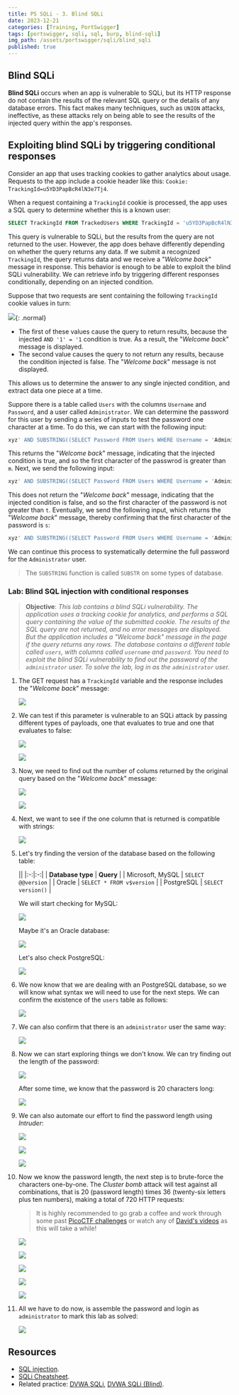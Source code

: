 ```yaml
---
title: PS SQLi - 3. Blind SQLi
date: 2023-12-21
categories: [Training, PortSwigger]
tags: [portswigger, sqli, sql, burp, blind-sqli]
img_path: /assets/portswigger/sqli/blind_sqli
published: true
---
```


## Blind SQLi

**Blind SQLi** occurs when an app is vulnerable to SQLi, but its HTTP response do not contain the results of the relevant SQL query or the details of any database errors. This fact makes many techniques, such as `UNION` attacks, ineffective, as these attacks rely on being able to see the results of the injected query within the app's responses.

## Exploiting blind SQLi by triggering conditional responses

Consider an app that uses tracking cookies to gather analytics about usage. Requests to the app include a cookie header like this: `Cookie: TrackingId=u5YD3PapBcR4lN3e7Tj4`.

When a request containing a `TrackingId` cookie is processed, the app uses a SQL query to determine whether this is a known user:

```sql
SELECT TrackingId FROM TrackedUsers WHERE TrackingId = 'u5YD3PapBcR4lN3e7Tj4'
```

This query is vulnerable to SQLi, but the results from the query are not returned to the user. However, the app does behave differently depending on whether the query returns any data. If we submit a recognized `TrackingId`, the query returns data and we receive a "*Welcome back*" message in response.
This behavior is enough to be able to exploit the blind SQLi vulnerability. We can retrieve info by triggering different responses conditionally, depending on an injected condition.

Suppose that two requests are sent containing the following `TrackingId` cookie values in turn:

![](cookie_values.png){: .normal}

- The first of these values cause the query to return results, because the injected `AND '1' = '1` condition is true. As a result, the "*Welcome back*" message is displayed.
- The second value causes the query to not return any results, because the condition injected is false. The "*Welcome back*" message is not displayed.

This allows us to determine the answer to any single injected condition, and extract data one piece at a time.

Suppore there is a table called `Users` with the columns `Username` and `Password`, and a user called `Administrator`. We can determine the password for this user by sending a series of inputs to test the password one character at a time. To do this, we can start with the following input:

```sql
xyz' AND SUBSTRING((SELECT Password FROM Users WHERE Username = 'Administrator'), 1, 1) > 'm
```

This returns the "*Welcome back*" message, indicating that the injected condition is true, and so the first character of the passwrod is greater than `m`. Next, we send the following input:

```sql
xyz' AND SUBSTRING((SELECT Password FROM Users WHERE Username = 'Administrator'), 1, 1) > 't
```

This does not return the "*Welcome back*" message, indicating that the injected condition is false, and so the first character of the password is not greater than `t`. Eventually, we send the following input, which returns the "*Welcome back*" message, thereby confirming that the first character of the password is `s`:

```sql
xyz' AND SUBSTRING((SELECT Password FROM Users WHERE Username = 'Administrator'), 1, 1) = 's
```

We can continue this process to systematically determine the full password for the `Administrator` user.

> The `SUBSTRING` function is called `SUBSTR` on some types of database.

### Lab: Blind SQL injection with conditional responses

> **Objective**: _This lab contains a blind SQLi vulnerability. The application uses a tracking cookie for analytics, and performs a SQL query containing the value of the submitted cookie. The results of the SQL query are not returned, and no error messages are displayed. But the application includes a "*Welcome back*" message in the page if the query returns any rows. The database contains a different table called `users`, with columns called `username` and `password`. You need to exploit the blind SQLi vulnerability to find out the password of the `administrator` user. To solve the lab, log in as the `administrator` user._

1. The GET request has a `TrackingId` variable and the response includes the "*Welcome back*" message:

    ![](lab1_home_burp.png)

2. We can test if this parameter is vulnerable to an SQLi attack by passing different types of payloads, one that evaluates to true and one that evaluates to false:

    ![](lab1_sqli_test.png)

    ![](lab1_sqli_test2.png)

3. Now, we need to find out the number of colums returned by the original query based on the "*Welcome back*" message:

    ![](lab1_orderby1.png)

    ![](lab1_orderby2.png)

4. Next, we want to see if the one column that is returned is compatible with strings:

    ![](lab1_datatypes.png)

5. Let's try finding the version of the database based on the following table:

    ||
    |:-:|:-:|
    | **Database type** | **Query** |
    | Microsoft, MySQL | `SELECT @@version` |
    | Oracle | `SELECT * FROM v$version` |
    | PostgreSQL | `SELECT version()` |

    We will start checking for MySQL:

    ![](lab1_version.png)

    Maybe it's an Oracle database:

    ![](lab1_version1.png)

    Let's also check PostgreSQL:

    ![](lab1_version2.png)

6. We now know that we are dealing with an PostgreSQL database, so we will know what syntax we will need to use for the next steps. We can confirm the existence of the `users` table as follows:

    ![](lab1_users_table.png)

7. We can also confirm that there is an `administrator` user the same way:

    ![](lab1_admin_user.png)

8. Now we can start exploring things we don't know. We can try finding out the length of the password:

    ![](lab1_pass_length.png)

    After some time, we know that the password is 20 characters long:

    ![](lab1_pass_length.png)

9. We can also automate our effort to find the password length using *Intruder*:

    ![](lab1_intruder_pass_length_pos.png)

    ![](lab1_intruder_pass_length_payload.png)

    ![](lab1_intruder_pass_length_results.png)

10. Now we know the password length, the next step is to brute-force the characters one-by-one. The *Cluster bomb* attack will test against all combinations, that is 20 (password length) times 36 (twenty-six letters plus ten numbers), making a total of 720 HTTP requests:

    > It is highly recommended to go grab a coffee and work through some past [PicoCTF challenges](https://play.picoctf.org/practice) or watch any of [David's videos](https://www.youtube.com/@davidbombal/videos) as this will take a while!

    ![](lab1_intruder_final_pos.png)

    ![](lab1_intruder_final_payload1.png)

    ![](lab1_intruder_final_payload2.png)

    ![](lab1_intruder_final_grep.png)

    ![](lab1_intruder_final_results.png)

11. All we have to do now, is assemble the password and login as `administrator` to mark this lab as solved:

    ![](lab1_solved.png)

## Resources

- [SQL injection](https://portswigger.net/web-security/learning-paths/sql-injection).
- [SQLi Cheatsheet](https://portswigger.net/web-security/sql-injection/cheat-sheet).
- Related practice: [DVWA SQLi](https://cspanias.github.io/posts/DVWA-SQL-Injection/), [DVWA SQLi (Blind)](https://cspanias.github.io/posts/DVWA-SQL-Injection-(Blind)/).